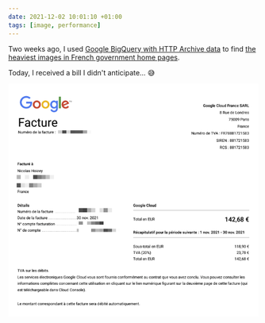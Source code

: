 ```yaml
---
date: 2021-12-02 10:01:10 +01:00
tags: [image, performance]
---
```


Two weeks ago, I used [Google BigQuery with HTTP Archive data](https://httparchive.org/faq#how-do-i-use-bigquery-to-write-custom-queries-over-the-data) to find [the heaviest images in French government home pages](https://annuel2.framapad.org/p/gouv-lourd-9qv6?lang=en).

Today, I received a bill I didn't anticipate… 😅

![Google Cloud bill for BigQuery usage](google-cloud-bill.png)
